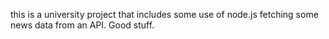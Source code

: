 this is a university project that includes some use of node.js fetching some news data from an API. Good stuff.
